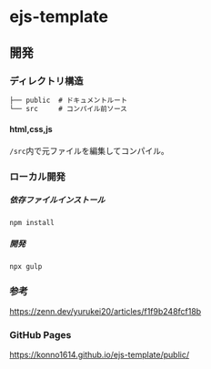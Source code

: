 # ejs-template

## 開発

### ディレクトリ構造

```txt
├── public  # ドキュメントルート
└── src     # コンパイル前ソース
```

#### html,css,js
`/src`内で元ファイルを編集してコンパイル。

### ローカル開発

##### 依存ファイルインストール
```
npm install
```

##### 開発
```
npx gulp
```

### 参考

https://zenn.dev/yurukei20/articles/f1f9b248fcf18b

### GitHub Pages

https://konno1614.github.io/ejs-template/public/
